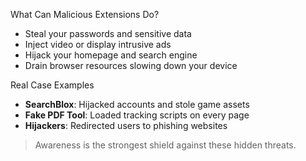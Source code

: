 What Can Malicious Extensions Do?

- Steal your passwords and sensitive data  
- Inject video or display intrusive ads  
- Hijack your homepage and search engine  
- Drain browser resources slowing down your device  

Real Case Examples

- **SearchBlox**: Hijacked accounts and stole game assets  
- **Fake PDF Tool**: Loaded tracking scripts on every page  
- **Hijackers**: Redirected users to phishing websites  

> Awareness is the strongest shield against these hidden threats.
